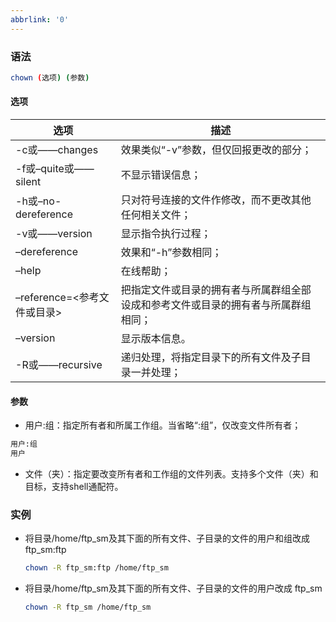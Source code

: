 ```yaml
---
abbrlink: '0'
---
```

### 语法

~~~bash
chown (选项) (参数)
~~~

#### 选项



| 选项                        | 描述                                                         |
| --------------------------- | ------------------------------------------------------------ |
| -c或——changes               | 效果类似“-v”参数，但仅回报更改的部分；                       |
| -f或–quite或——silent        | 不显示错误信息；                                             |
| -h或–no-dereference         | 只对符号连接的文件作修改，而不更改其他任何相关文件；         |
| -v或——version               | 显示指令执行过程；                                           |
| –dereference                | 效果和“-h”参数相同；                                         |
| –help                       | 在线帮助；                                                   |
| –reference=<参考文件或目录> | 把指定文件或目录的拥有者与所属群组全部设成和参考文件或目录的拥有者与所属群组相同； |
| –version                    | 显示版本信息。                                               |
| -R或——recursive             | 递归处理，将指定目录下的所有文件及子目录一并处理；           |



#### 参数

* 用户:组：指定所有者和所属工作组。当省略“:组”，仅改变文件所有者；

~~~bash
用户:组
用户
~~~

* 文件（夹）：指定要改变所有者和工作组的文件列表。支持多个文件（夹）和目标，支持shell通配符。



### 实例

* 将目录/home/ftp_sm及其下面的所有文件、子目录的文件的用户和组改成ftp_sm:ftp

  ~~~bash
  chown -R ftp_sm:ftp /home/ftp_sm
  ~~~

* 将目录/home/ftp_sm及其下面的所有文件、子目录的文件的用户改成 ftp_sm

  ~~~bash
  chown -R ftp_sm /home/ftp_sm
  ~~~

  